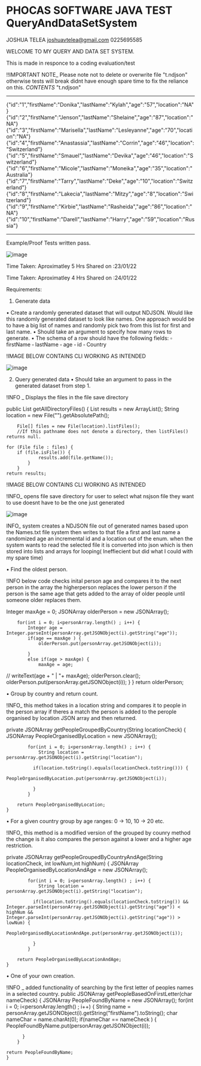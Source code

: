 # PHOCAS SOFTWARE JAVA TEST QueryAndDataSetSystem

JOSHUA TELEA
joshuavtelea@gmail.com
0225695585



WELCOME TO MY QUERY AND DATA SET SYSTEM.

This is made in responce to a coding evaluation/test 

!!IMPORTANT NOTE_
Please note not to delete or overwrite file "t.ndjson" otherwise tests will break didnt have enough spare time to fix the reliance on this.
_CONTENTS_ 
"t.ndjson"
__________
{"id":"1","firstName":"Donika","lastName":"Kylah","age":"57","location":"NA"}
{"id":"2","firstName":"Jenson","lastName":"Shelaine","age":"87","location":"NA"}
{"id":"3","firstName":"Marisella","lastName":"Lesleyanne","age":"70","location":"NA"}
{"id":"4","firstName":"Anastassia","lastName":"Corrin","age":"46","location":"Switzerland"}
{"id":"5","firstName":"Smauel","lastName":"Devika","age":"46","location":"Switzerland"}
{"id":"6","firstName":"Micole","lastName":"Moneika","age":"35","location":"Australia"}
{"id":"7","firstName":"Tarry","lastName":"Deke","age":"10","location":"Switzerland"}
{"id":"8","firstName":"Lakecia","lastName":"Mitzy","age":"8","location":"Switzerland"}
{"id":"9","firstName":"Kirbie","lastName":"Rasheida","age":"86","location":"NA"}
{"id":"10","firstName":"Darell","lastName":"Harry","age":"59","location":"Russia"}
__________
Example/Proof Tests written pass.

![image](https://user-images.githubusercontent.com/63938964/150718229-850faaf3-648a-4cf2-99f6-90dc606de967.png)

Time Taken: Aproximatley 5 Hrs 
Shared on :23/01/22

Time Taken: Aproximatley 4 Hrs 
Shared on :24/01/22

Requirements: 

1.	Generate data

•	Create a randomly generated dataset that will output NDJSON. Would like this randomly generated dataset to look like names. One approach would be to have a big list of names and randomly pick two from this list for first and last name.
•	Should take an argument to specify how many rows to generate.
•	The schema of a row should have the following fields:
▫	firstName
▫	lastName
▫	age
▫	id
▫	Country

!IMAGE BELOW CONTAINS CLI WORKING AS INTENDED

![image](https://user-images.githubusercontent.com/63938964/150668157-a6f05f8e-2ede-48c6-8691-807a62034f94.png)

2.	Query generated data
•	Should take an argument to pass in the generated dataset from step 1.

!INFO _ 
Displays the files in the file save directory

public List<String> getAllDirectoryFiles() {
		List<String> results = new ArrayList<String>();
		String location = new File("").getAbsolutePath();

		File[] files = new File(location).listFiles();
		//If this pathname does not denote a directory, then listFiles() returns null. 

	for (File file : files) {
	    if (file.isFile()) {
		        results.add(file.getName());
		    }
		}
	return results;
  
!IMAGE BELOW CONTAINS CLI WORKING AS INTENDED
  
!INFO_ 
opens file save directory for user to select what nsjson file they want to use doesnt have to be the one just generated
  
![image](https://user-images.githubusercontent.com/63938964/150668231-ce4669e3-92bf-4ad8-a9e0-ffd847b927da.png)
  
INFO_ 
system creates a NDJSON file out of generated names based upon the Names.txt file
system then writes to that file a first and last name a randomized age an incremental id and a location out of the enum.
when the system wants to read the selected file it is converted into json which is then stored into lists and arrays for looping( Ineffiecient but did 
  what I could with my spare time) 
  
•	Find the oldest person.

!INFO 
below code checks inital person age and compares it to the next person in the array
the higherperson replaces the lower person
if the person is the same age that gets added to the array of older people until someone older 
replaces them. 

Integer maxAge = 0;
		JSONArray olderPerson  = new JSONArray();
		
		for(int i = 0; i<personArray.length() ; i++) {
			Integer age = Integer.parseInt(personArray.getJSONObject(i).getString("age"));
			if(age == maxAge ) {
				olderPerson.put(personArray.getJSONObject(i));
				
			}
			else if(age > maxAge) {
				maxAge = age;
//				writeText(age + " | "+ maxAge);
				olderPerson.clear();
				olderPerson.put(personArray.getJSONObject(i));
			}
		}
		return olderPerson;
    
•	Group by country and return count.
  
!INFO_ 
this method takes in a location string and compares it to people in the person array if theres a match the person is added to the perople organised by location JSON array and 
then returned.
  
private JSONArray getPeopleGroupedByCountry(String locationCheck) {
		JSONArray PeopleOrganisedByLocation  = new JSONArray();
		
			
			for(int i = 0; i<personArray.length() ; i++) {
				String location = personArray.getJSONObject(i).getString("location");
				
			  if(location.toString().equals(locationCheck.toString())) {
				  PeopleOrganisedByLocation.put(personArray.getJSONObject(i));
				  
			  }
			}
		  
		return PeopleOrganisedByLocation;
	}
•	For a given country group by age ranges: 0 -> 10, 10 -> 20 etc.
  
!INFO_ 
this method is a modified version of the grouped by counry method the change is it also compares the person against a lower and a higher age restriction.
  
private JSONArray getPeopleGroupedByCountryAndAge(String locationCheck, int lowNum,int highNum) {
		JSONArray PeopleOrganisedByLocationAndAge  = new JSONArray();
		
			
			for(int i = 0; i<personArray.length() ; i++) {
				String location = personArray.getJSONObject(i).getString("location");
				
			  if(location.toString().equals(locationCheck.toString()) && Integer.parseInt(personArray.getJSONObject(i).getString("age")) < highNum && Integer.parseInt(personArray.getJSONObject(i).getString("age")) > lowNum) {
				  PeopleOrganisedByLocationAndAge.put(personArray.getJSONObject(i));
				  
			  }
			}
		  
		return PeopleOrganisedByLocationAndAge;
	}
•	One of your own creation.
  
!INFO _ added functionality of searching by the first letter of peoples names in a selected country.
  public JSONArray getPeopleBasedOnFirstLetter(char nameCheck) {
		JSONArray PeopleFoundByName  = new JSONArray();
		for(int i = 0; i<personArray.length() ; i++) {
			String name = personArray.getJSONObject(i).getString("firstName").toString();
			char nameChar = name.charAt(0);
		  if(nameChar == nameCheck ) {
			  PeopleFoundByName.put(personArray.getJSONObject(i));
			  
		  }
		}
	  
	return PeopleFoundByName;
	}
